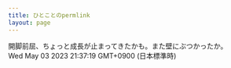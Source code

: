 ```yaml
---
title: ひとことのpermlink
layout: page
---
```

<div class="box" dt="1683117439405">
  開脚前屈、ちょっと成長が止まってきたかも。また壁にぶつかったか。
  <div class="content is-small">Wed May 03 2023 21:37:19 GMT+0900 (日本標準時)</div>
</div>